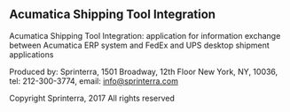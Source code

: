 Acumatica Shipping Tool Integration
-----------------------------------
Acumatica Shipping Tool Integration: application for information exchange between Acumatica ERP system and FedEx and UPS desktop shipment applications

Produced by:
Sprinterra, 1501 Broadway, 12th Floor New York, NY, 10036,
tel: 212-300-3774, email: info@sprinterra.com

Copyright Sprinterra, 2017
All rights reserved

